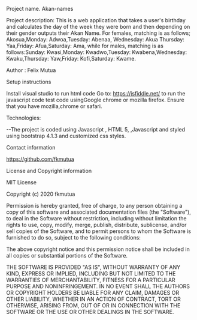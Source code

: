 Project name.
Akan-names

Project description:
This is a  web application that takes a user's birthday and calculates the day of the week they were born and then depending on their gender outputs their Akan Name. For females, matching is as follows; Akosua,Monday: Adwoa,Tuesday: Abenaa, Wednesday: Akua Thursday: Yaa,Friday: Afua,Saturday: Ama, while for males, matching is as follows:Sunday: Kwasi,Monday: Kwadwo,Tuesday: Kwabena,Wednesday: Kwaku,Thursday: Yaw,Friday: Kofi,Saturday: Kwame.

Author : Felix Mutua

Setup instructions

Install visual studio to run html code
Go to:  https://jsfiddle.net/  to run the javascript code 
test code usingGoogle  chrome or mozilla firefox.
Ensure that you have mozilla,chrome or safari.


Technologies:

--The project is coded using Javascript , HTML 5, ,Javascript and styled using bootstrap 4.1.3 and customized css styles.

Contact information

https://github.com/fkmutua


License and Copyright information

MIT License

Copyright (c) 2020 fkmutua

Permission is hereby granted, free of charge, to any person obtaining a copy of this software and associated documentation files (the "Software"), to deal in the Software without restriction, including without limitation the rights to use, copy, modify, merge, publish, distribute, sublicense, and/or sell copies of the Software, and to permit persons to whom the Software is furnished to do so, subject to the following conditions:

The above copyright notice and this permission notice shall be included in all copies or substantial portions of the Software.

THE SOFTWARE IS PROVIDED "AS IS", WITHOUT WARRANTY OF ANY KIND, EXPRESS OR IMPLIED, INCLUDING BUT NOT LIMITED TO THE WARRANTIES OF MERCHANTABILITY, FITNESS FOR A PARTICULAR PURPOSE AND NONINFRINGEMENT. IN NO EVENT SHALL THE AUTHORS OR COPYRIGHT HOLDERS BE LIABLE FOR ANY CLAIM, DAMAGES OR OTHER LIABILITY, WHETHER IN AN ACTION OF CONTRACT, TORT OR OTHERWISE, ARISING FROM, OUT OF OR IN CONNECTION WITH THE SOFTWARE OR THE USE OR OTHER DEALINGS IN THE SOFTWARE.
